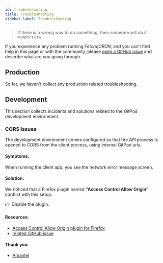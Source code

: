 ```yaml
---
id: troubleshooting
title: Troubleshooting
sidebar_label: Troubleshooting
---
```


> If there is a wrong way to do something, then someone will do it. <br /><small>Murphy's Law</small>

If you experience any problem running _FetchqCRON_, and you can't find help in this page or with the community, please [open a GitHub issue](https://github.com/marcopeg/fetchq-cron/issues) and describe what are you going through.

## Production

So far, we haven't collect any production related troubleshooting.

## Development

This section collects incidents and solutions related to the GitPod development environment.

### CORS Issues

The development environment comes configured so that the API process is opened to CORS from the client process, using internal GitPod urls.

#### Symptoms:

When running the client app, you see the network error message screen.

#### Solution:

We noticed that a Firefox plugin named **"Access Control Allow Origin"** conflict with this setup.

👉 Disable the plugin.

#### Resources:

- [Access Control Allow Origin plugin for Firefox](https://addons.mozilla.org/en-US/firefox/addon/access-control-allow-origin/)
- [related GitHub issue](https://github.com/marcopeg/fetchq-cron/issues/84)

#### Thank you:

- [Amantel](https://github.com/Amantel)
